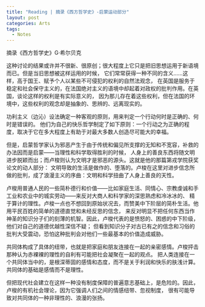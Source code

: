 ```yaml
---
title: "Reading | 摘录《西方哲学史》-启蒙运动部分"
layout: post
categories: Arts
tags:
  - Notes
---
```

摘录《西方哲学史》G·希尔贝克

这种讨论的结果或许并不很新、很原创；很大程度上它只是把旧思想运用于新语境而已。但是当旧思想被这样运用的时候，
它们常常获得一种不同的含义......这样，高于国王、赋予个人以某些不可侵犯的权利的自然法观念，
在英国是服务于稳定和社会保守主义的，在法国绝对主义的语境中却起着对政权的批判作用。在英国，谈论这样的权利是有实际意义的，
因为那儿存在着这些权利，但在法国的环境中，这些权利的观念却是抽象的、思辨的、远离现实的。

<!-- more -->

功利主义（边沁）设法确定一种客观的原则，用来判定一个行动何时是正确的、何时是错误的。
他们为自己的快乐哲学制定了如下原则：一个行动之为正确的程度，取决于它在多大程度上有助于对最大多数人创造尽可能大的幸福。

但是，启蒙哲学家认为邪恶产生于由于传统和偏见所支撑的无知和不宽容，补救的办法因而是启蒙——当理性和科学取得胜利的时候，
人身上的善良东西将随文明进步脱颖而出；而卢梭则认为文明才是邪恶的源头。这就是他的那篇第戎学院获奖论文的动人部分：
文明导致的生活是做作的、堕落的。卢梭在这里对进步信念所做的批判，成了浪漫主义的序曲：文明和科学扭曲了人身上善良的天性。

卢梭用普通人民的一些简朴德行和价值——比如家庭生活、同情心、宗教虔诚和手工业和农业中的城实劳动——来反对大商人和科学家的深思熟虑和冷冰冰的、
精于算计的理性。卢梭一点也不想回到原始状况去，而赞美中下阶层的简朴生活。他用平民百姓的简单的道德直觉和未经反思的信念，
来反对明显不把任何东西当作神圣的知识分子们的刻薄的机智。因此，卢梭代表的是愤怒的、困惑的中下阶级，他们对自己的道德优越性深信不疑；
但看到知识分子对古已有之的信念和习俗的批判大受震动，恐怕这种批判会对他们一些最基本的价值造成威胁。

共同体构成了具体的纽带，也就是把家庭和朋友连接在一起的亲密感情。卢梭抨击那种认为赤裸裸的理性的自利有可能把社会凝聚在一起的观点。
把人类连接在一个共同体当中的，是根深蒂固的感情和态度，而不是关于利润和快乐的肤浅计算。共同体的基础是感情而不是理性。

但把现代社会建立在这样一种没有制度保障的普遍意志基础上，是危险的。因此，卢梭的有机社会理论，因为它强调人们之间的情感纽带、忽视制度，
很有可能导致对共同体的一种非理性的、浪漫的张扬。
